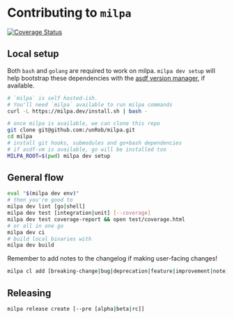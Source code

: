 # Contributing to `milpa`

[![Coverage Status](https://coveralls.io/repos/github/unRob/milpa/badge.svg)](https://coveralls.io/github/unRob/milpa)

## Local setup

Both `bash` and `golang` are required to work on milpa. `milpa dev setup` will help bootstrap these dependencies with the [asdf version manager](https://asdf-vm.com/), if available.

```sh
# `milpa` is self hosted-ish.
# You'll need `milpa` available to run milpa commands
curl -L https://milpa.dev/install.sh | bash -

# once milpa is available, we can clone this repo
git clone git@github.com:/unRob/milpa.git
cd milpa
# install git hooks, submodules and go+bash dependencies
# if asdf-vm is available, go will be installed too
MILPA_ROOT=$(pwd) milpa dev setup
```

## General flow

```sh
eval "$(milpa dev env)"
# then you're good to
milpa dev lint [go|shell]
milpa dev test [integration|unit] [--coverage]
milpa dev test coverage-report && open test/coverage.html
# or all in one go
milpa dev ci
# build local binaries with
milpa dev build
```

Remember to add notes to the changelog if making user-facing changes!

```sh
milpa cl add [breaking-change|bug|deprecation|feature|improvement|note] MESSAGE
```

## Releasing

```sh
milpa release create [--pre [alpha|beta|rc]]
```
